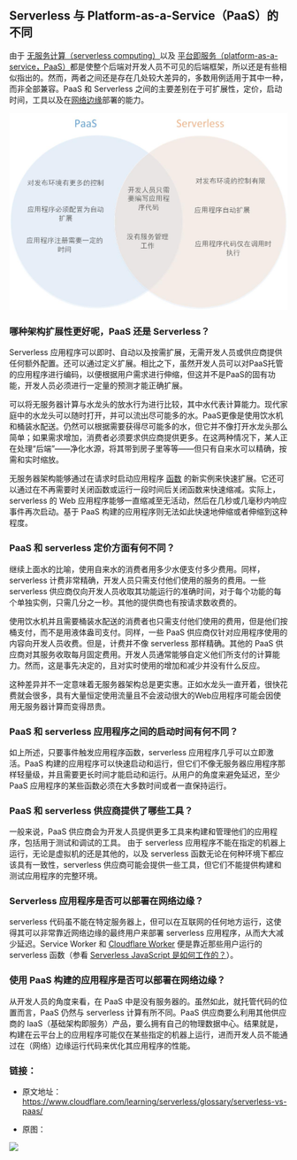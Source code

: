 ## Serverless 与 Platform-as-a-Service（PaaS）的不同

由于 [无服务计算（serverless computing）](https://www.cloudflare.com/learning/serverless/what-is-serverless/)以及 [平台即服务（platform-as-a-service，PaaS）](https://www.cloudflare.com/learning/serverless/glossary/platform-as-a-service-paas/)都是使整个后端对开发人员不可见的后端框架，所以还是有些相似指出的。然而，两者之间还是存在几处较大差异的，多数用例适用于其中一种，而非全部兼容。PaaS 和 Serverless 之间的主要差别在于可扩展性，定价，启动时间，工具以及在[网络边缘](https://www.cloudflare.com/learning/serverless/glossary/what-is-edge-computing/)部署的能力。

<img src='images/serverless_vs_paas.jpg' />

### 哪种架构扩展性更好呢，PaaS 还是 Serverless？

Serverless 应用程序可以即时、自动以及按需扩展，无需开发人员或供应商提供任何额外配置。还可以通过定义扩展。相比之下，虽然开发人员可以对PaaS托管的应用程序进行编码，以便根据用户需求进行伸缩，但这并不是PaaS的固有功能，开发人员必须进行一定量的预测才能正确扩展。

可以将无服务器计算与水龙头的放水行为进行比较，其中水代表计算能力。现代家庭中的水龙头可以随时打开，并可以流出尽可能多的水。PaaS更像是使用饮水机和桶装水配送。仍然可以根据需要获得尽可能多的水，但它并不像打开水龙头那么简单；如果需求增加，消费者必须要求供应商提供更多。在这两种情况下，某人正在处理“后端”——净化水源，将其带到房子里等等——但只有自来水可以精确，按需和实时缩放。

无服务器架构能够通过在请求时启动应用程序 [函数](https://www.cloudflare.com/learning/serverless/glossary/function-as-a-service-faas/) 的新实例来快速扩展。它还可以通过在不再需要时关闭函数或运行一段时间后关闭函数来快速缩减。实际上，serverless 的 Web 应用程序能够一直缩减至无活动，然后在几秒或几毫秒内响应事件再次启动。基于 PaaS 构建的应用程序则无法如此快速地伸缩或者伸缩到这种程度。

### PaaS 和 serverless 定价方面有何不同？

继续上面水的比喻，使用自来水的消费者用多少水便支付多少费用。同样，serverless 计费非常精确，开发人员只需支付他们使用的服务的费用。一些 serverless 供应商仅向开发人员收取其功能运行的准确时间，对于每个功能的每个单独实例，只需几分之一秒。其他的提供商也有按请求数收费的。

使用饮水机并且需要桶装水配送的消费者也只需支付他们使用的费用，但是他们按桶支付，而不是用液体盎司支付。同样，一些 PaaS 供应商仅针对应用程序使用的内容向开发人员收费。但是，计费并不像 serverless 那样精确。其他的 PaaS 供应商对其服务收取每月固定费用。开发人员通常能够自定义他们所支付的计算能力。然而，这是事先决定的，且对实时使用的增加和减少并没有什么反应。

这种差异并不一定意味着无服务器架构总是更实惠。正如水龙头一直开着，很快花费就会很多，具有大量恒定使用流量且不会波动很大的Web应用程序可能会因使用无服务器计算而变得昂贵。

### PaaS 和 serverless 应用程序之间的启动时间有何不同？

如上所述，只要事件触发应用程序函数，serverless 应用程序几乎可以立即激活。PaaS 构建的应用程序可以快速启动和运行，但它们不像无服务器应用程序那样轻量级，并且需要更长时间才能启动和运行。从用户的角度来避免延迟，至少 PaaS 应用程序的某些函数必须在大多数时间或者一直保持运行。

### PaaS 和 serverless 供应商提供了哪些工具？

一般来说，PaaS 供应商会为开发人员提供更多工具来构建和管理他们的应用程序，包括用于测试和调试的工具。 由于 serverless 应用程序不能在指定的机器上运行，无论是虚拟机的还是其他的，以及 serverless 函数无论在何种环境下都应该具有一致性，serverless 供应商可能会提供一些工具，但它们不能提供构建和测试应用程序的完整环境。

### Serverless 应用程序是否可以部署在网络边缘？

serverless 代码虽不能在特定服务器上，但可以在互联网的任何地方运行，这使得其可以非常靠近网络边缘的最终用户来部署 serverless 应用程序，从而大大减少延迟。Service Worker 和 [Cloudflare Worker](https://www.cloudflare.com/products/cloudflare-workers/) 便是靠近那些用户运行的 serverless 函数（参看 [Serverless JavaScript 是如何工作的？](https://www.cloudflare.com/learning/serverless/serverless-javascript/)）。

### 使用 PaaS 构建的应用程序是否可以部署在网络边缘？

从开发人员的角度来看，在 PaaS 中是没有服务器的。虽然如此，就托管代码的位置而言，PaaS 仍然与 serverless 计算有所不同。PaaS 供应商要么利用其他供应商的 IaaS（基础架构即服务）产品，要么拥有自己的物理数据中心。结果就是，构建在云平台上的应用程序可能仅在某些指定的机器上运行，进而开发人员不能通过在（网络）边缘运行代码来优化其应用程序的性能。

### 链接：

- 原文地址：https://www.cloudflare.com/learning/serverless/glossary/serverless-vs-paas/

- 原图：

<img src='images/paas-serverless-comparison.jpg' />

